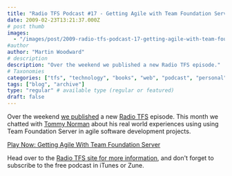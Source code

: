 ```yaml
---
title: "Radio TFS Podcast #17 - Getting Agile with Team Foundation Server"
date: 2009-02-23T13:21:37.000Z
# post thumb
images:
  - "/images/post/2009-radio-tfs-podcast-17-getting-agile-with-team-foundation-server.jpg"
#author
author: "Martin Woodward"
# description
description: "Over the weekend we published a new Radio TFS episode."
# Taxonomies
categories: ["tfs", "technology", "books", "web", "podcast", "personal"]
tags: ["blog", "archive"]
type: "regular" # available type (regular or featured)
draft: false
---
```

Over the weekend [we published](http://www.radiotfs.com/2009/02/22/GettingAgileWithTeamFoundationServer.aspx) a new [Radio TFS](http://www.radiotfs.com) episode.  This month we chatted with [Tommy Norman](http://tommynorman.blogspot.com/) about his real world experiences using using Team Foundation Server in agile software development projects.     

[Play Now: Getting Agile With Team Foundation Server](http://www.radiotfs.com/ct.ashx?id=50aa5f4f-b1f0-42b5-b20a-568110735d7e&url=http%3a%2f%2ffeedproxy.google.com%2f%257Er%2fradiotfs%2f%257E5%2fmTEtuUKkdxU%2fradiotfs_017.mp3)   

Head over to the [Radio TFS site for more information](http://www.radiotfs.com/), and don't forget to subscribe to the free podcast in iTunes or Zune.